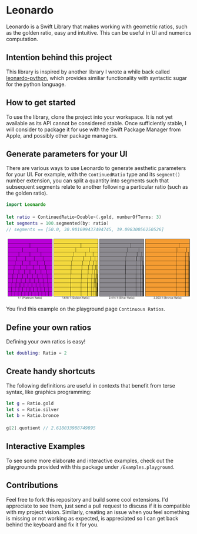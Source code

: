 # Leonardo

Leonardo is a Swift Library that makes working with geometric ratios, such as the golden ratio, easy and intuitive. This can be useful in UI and numerics computation.

## Intention behind this project

This library is inspired by another library I wrote a while back called [leonardo-python](https://github.com/podratz/leonardo-python), which provides similiar functionality with syntactic sugar for the python language.

## How to get started

To use the library, clone the project into your workspace. It is not yet available as its API cannot be considered stable. Once sufficiently stable, I will consider to package it for use with the Swift Package Manager from Apple, and possibly other package managers.

## Generate parameters for your UI

There are various ways to use Leonardo to generate aesthetic parameters for your UI. For example, with the `ContinuedRatio` type and its `segment()` number extension, you can split a quantity into segments such that subsequent segments relate to another following a particular ratio (such as the golden ratio).

```swift
import Leonardo

let ratio = ContinuedRatio<Double>(.gold, numberOfTerms: 3)
let segments = 100.segmented(by: ratio)
// segments == [50.0, 30.901699437494745, 19.09830056250526]
```

![UI parameterized with metallic ratios.](./.github/Images/ContinuedRatio.png 'UI parameterized with metallic ratios.')

You find this example on the playground page `Continuous Ratios`.

## Define your own ratios

Defining your own ratios is easy!

```swift
let doubling: Ratio = 2
```

## Create handy shortcuts

The following definitions are useful in contexts that benefit from terse syntax, like graphics programming:

```swift
let g = Ratio.gold
let s = Ratio.silver
let b = Ratio.bronce

g[2].quotient // 2.618033988749895
```

## Interactive Examples

To see some more elaborate and interactive examples, check out the playgrounds provided with this package under `/Examples.playground`.

## Contributions

Feel free to fork this repository and build some cool extensions. I'd appreciate to see them, just send a pull request to discuss if it is compatible with my project vision. Similarly, creating an issue when you feel something is missing or not working as expected, is appreciated so I can get back behind the keyboard and fix it for you.
